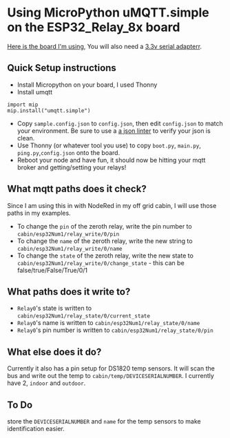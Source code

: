 # Using MicroPython uMQTT.simple on the ESP32_Relay_8x board
[Here is the board I'm using](https://www.amazon.com/Programmable-Channel-Development-Secondary-Projects/dp/B0C55SN32Q/), You will also need a [3.3v serial adapterr](https://www.amazon.com/IZOKEE-CP2102-Converter-Adapter-Downloader/dp/B07D6LLX19).
## Quick Setup instructions
- Install Micropython on your board, I used Thonny
- Install umqtt
```
import mip
mip.install("umqtt.simple")
```
- Copy `sample.config.json` to `config.json`, then edit `config.json` to match your environment. Be sure to use a [a json linter](https://jsonformatter.curiousconcept.com/) to verify your json is clean.
- Use Thonny (or whatever tool you use) to copy `boot.py`, `main.py`, `ping.py`,`config.json` onto the board.
- Reboot your node and have fun, it should now be hitting your mqtt broker and getting/setting your relays!

## What mqtt paths does it check?
Since I am using this in with NodeRed in my off grid cabin, I will use those paths in my examples.
- To change the `pin` of the zeroth relay, write the pin number to `cabin/esp32Num1/relay_write/0/pin`
- To change the `name` of the zeroth relay, write the new string to `cabin/esp32Num1/relay_write/0/name`
- To change the `state` of the zeroth relay, write the new state to `cabin/esp32Num1/relay_write/0/change_state` - this can be false/true/False/True/0/1
## What paths does it write to?
- `Relay0`'s state is written to `cabin/esp32Num1/relay_state/0/current_state`
- `Relay0`'s name is written to `cabin/esp32Num1/relay_state/0/name`
- `Relay0`'s pin number is written to `cabin/esp32Num1/relay_state/0/pin`
## What else does it do?
Currently it also has a pin setup for DS1820 temp sensors. It will scan the bus and write out the temp to `cabin/temp/DEVICESERIALNUMBER`. I currently have 2, `indoor` and `outdoor`.
## To Do
store the `DEVICESERIALNUMBER` and `name` for the temp sensors to make identification easier. 

